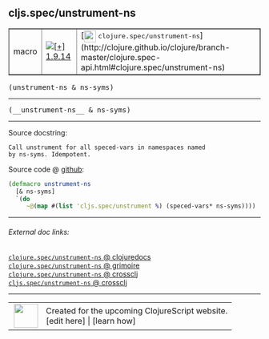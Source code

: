 ## cljs.spec/unstrument-ns



 <table border="1">
<tr>
<td>macro</td>
<td><a href="https://github.com/cljsinfo/cljs-api-docs/tree/1.9.14"><img valign="middle" alt="[+] 1.9.14" title="Added in 1.9.14" src="https://img.shields.io/badge/+-1.9.14-lightgrey.svg"></a> </td>
<td>
[<img height="24px" valign="middle" src="http://i.imgur.com/1GjPKvB.png"> <samp>clojure.spec/unstrument-ns</samp>](http://clojure.github.io/clojure/branch-master/clojure.spec-api.html#clojure.spec/unstrument-ns)
</td>
</tr>
</table>

<samp>(unstrument-ns & ns-syms)</samp><br>

---

 <samp>
(__unstrument-ns__ & ns-syms)<br>
</samp>

---





Source docstring:

```
Call unstrument for all speced-vars in namespaces named
by ns-syms. Idempotent.
```


Source code @ [github]():

```clj
(defmacro unstrument-ns
  [& ns-syms]
  `(do
     ~@(map #(list 'cljs.spec/unstrument %) (speced-vars* ns-syms))))
```

<!--
Repo - tag - source tree - lines:

 <pre>

</pre>

-->

---



###### External doc links:

[`clojure.spec/unstrument-ns` @ clojuredocs](http://clojuredocs.org/clojure.spec/unstrument-ns)<br>
[`clojure.spec/unstrument-ns` @ grimoire](http://conj.io/store/v1/org.clojure/clojure/1.7.0-beta3/clj/clojure.spec/unstrument-ns/)<br>
[`clojure.spec/unstrument-ns` @ crossclj](http://crossclj.info/fun/clojure.spec/unstrument-ns.html)<br>
[`cljs.spec/unstrument-ns` @ crossclj](http://crossclj.info/fun/cljs.spec/unstrument-ns.html)<br>

---

 <table>
<tr><td>
<img valign="middle" align="right" width="48px" src="http://i.imgur.com/Hi20huC.png">
</td><td>
Created for the upcoming ClojureScript website.<br>
[edit here] | [learn how]
</td></tr></table>

[edit here]:https://github.com/cljsinfo/cljs-api-docs/blob/master/cljsdoc/cljs.spec/unstrument-ns.cljsdoc
[learn how]:https://github.com/cljsinfo/cljs-api-docs/wiki/cljsdoc-files

<!--

This information was too distracting to show to readers, but I'll leave it
commented here since it is helpful to:

- pretty-print the data used to generate this document
- and show how to retrieve that data



The API data for this symbol:

```clj
{:ns "cljs.spec",
 :name "unstrument-ns",
 :signature ["[& ns-syms]"],
 :name-encode "unstrument-ns",
 :history [["+" "1.9.14"]],
 :type "macro",
 :clj-equiv {:full-name "clojure.spec/unstrument-ns",
             :url "http://clojure.github.io/clojure/branch-master/clojure.spec-api.html#clojure.spec/unstrument-ns"},
 :full-name-encode "cljs.spec/unstrument-ns",
 :source {:code "(defmacro unstrument-ns\n  [& ns-syms]\n  `(do\n     ~@(map #(list 'cljs.spec/unstrument %) (speced-vars* ns-syms))))",
          :title "Source code",
          :repo "clojurescript",
          :tag "r1.9.14",
          :filename "src/main/cljs/cljs/spec.cljc",
          :lines [406 411],
          :url "https://github.com/clojure/clojurescript/blob/r1.9.14/src/main/cljs/cljs/spec.cljc#L406-L411"},
 :usage ["(unstrument-ns & ns-syms)"],
 :full-name "cljs.spec/unstrument-ns",
 :docstring "Call unstrument for all speced-vars in namespaces named\nby ns-syms. Idempotent.",
 :cljsdoc-url "https://github.com/cljsinfo/cljs-api-docs/blob/master/cljsdoc/cljs.spec/unstrument-ns.cljsdoc"}

```

Retrieve the API data for this symbol:

```clj
;; from Clojure REPL
(require '[clojure.edn :as edn])
(-> (slurp "https://raw.githubusercontent.com/cljsinfo/cljs-api-docs/catalog/cljs-api.edn")
    (edn/read-string)
    (get-in [:symbols "cljs.spec/unstrument-ns"]))
```

-->
